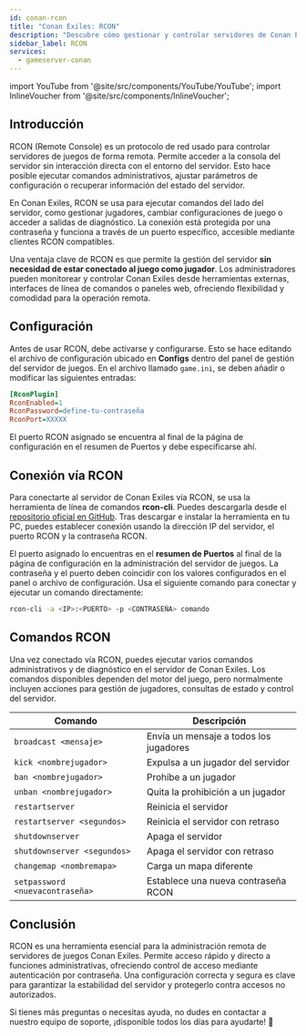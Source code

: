 ```yaml
---
id: conan-rcon
title: "Conan Exiles: RCON"
description: "Descubre cómo gestionar y controlar servidores de Conan Exiles de forma remota y segura sin conexión dentro del juego → Aprende más ahora"
sidebar_label: RCON
services:
  - gameserver-conan
---
```


import YouTube from '@site/src/components/YouTube/YouTube';
import InlineVoucher from '@site/src/components/InlineVoucher';

## Introducción

RCON (Remote Console) es un protocolo de red usado para controlar servidores de juegos de forma remota. Permite acceder a la consola del servidor sin interacción directa con el entorno del servidor. Esto hace posible ejecutar comandos administrativos, ajustar parámetros de configuración o recuperar información del estado del servidor.

En Conan Exiles, RCON se usa para ejecutar comandos del lado del servidor, como gestionar jugadores, cambiar configuraciones de juego o acceder a salidas de diagnóstico. La conexión está protegida por una contraseña y funciona a través de un puerto específico, accesible mediante clientes RCON compatibles.

Una ventaja clave de RCON es que permite la gestión del servidor **sin necesidad de estar conectado al juego como jugador**. Los administradores pueden monitorear y controlar Conan Exiles desde herramientas externas, interfaces de línea de comandos o paneles web, ofreciendo flexibilidad y comodidad para la operación remota.

<InlineVoucher />

## Configuración

Antes de usar RCON, debe activarse y configurarse. Esto se hace editando el archivo de configuración ubicado en **Configs** dentro del panel de gestión del servidor de juegos. En el archivo llamado `game.ini`, se deben añadir o modificar las siguientes entradas:

```cfg
[RconPlugin]
RconEnabled=1
RconPassword=define-tu-contraseña
RconPort=XXXXX
```
El puerto RCON asignado se encuentra al final de la página de configuración en el resumen de Puertos y debe especificarse ahí.



## Conexión vía RCON

Para conectarte al servidor de Conan Exiles vía RCON, se usa la herramienta de línea de comandos **rcon-cli**. Puedes descargarla desde el [repositorio oficial en GitHub](https://github.com/gorcon/rcon-cli). Tras descargar e instalar la herramienta en tu PC, puedes establecer conexión usando la dirección IP del servidor, el puerto RCON y la contraseña RCON.

El puerto asignado lo encuentras en el **resumen de Puertos** al final de la página de configuración en la administración del servidor de juegos. La contraseña y el puerto deben coincidir con los valores configurados en el panel o archivo de configuración. Usa el siguiente comando para conectar y ejecutar un comando directamente:

```bash
rcon-cli -a <IP>:<PUERTO> -p <CONTRASEÑA> comando
```



## Comandos RCON

Una vez conectado vía RCON, puedes ejecutar varios comandos administrativos y de diagnóstico en el servidor de Conan Exiles. Los comandos disponibles dependen del motor del juego, pero normalmente incluyen acciones para gestión de jugadores, consultas de estado y control del servidor.

| Comando                     | Descripción                        |
| --------------------------- | ---------------------------------- |
| `broadcast <mensaje>`       | Envía un mensaje a todos los jugadores     |
| `kick <nombrejugador>`      | Expulsa a un jugador del servidor     |
| `ban <nombrejugador>`       | Prohíbe a un jugador                      |
| `unban <nombrejugador>`     | Quita la prohibición a un jugador                    |
| `restartserver`             | Reinicia el servidor                |
| `restartserver <segundos>`  | Reinicia el servidor con retraso   |
| `shutdownserver`            | Apaga el servidor              |
| `shutdownserver <segundos>` | Apaga el servidor con retraso |
| `changemap <nombremapa>`    | Carga un mapa diferente              |
| `setpassword <nuevacontraseña>` | Establece una nueva contraseña RCON           |

## Conclusión

RCON es una herramienta esencial para la administración remota de servidores de juegos Conan Exiles. Permite acceso rápido y directo a funciones administrativas, ofreciendo control de acceso mediante autenticación por contraseña. Una configuración correcta y segura es clave para garantizar la estabilidad del servidor y protegerlo contra accesos no autorizados.

Si tienes más preguntas o necesitas ayuda, no dudes en contactar a nuestro equipo de soporte, ¡disponible todos los días para ayudarte! 🙂

<InlineVoucher />